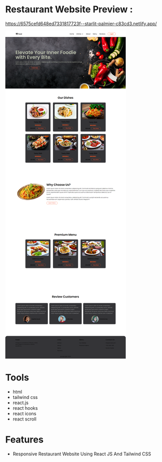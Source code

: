 # Restaurant Website Preview :

https://6575cefd648ed7331817723f--starlit-palmier-c83cd3.netlify.app/

<img src="./image_.png"> <br>

# Tools

- html <br>
- tailwind css <br>
- react.js <br>
- react hooks <br>
- react icons <br>
- react scroll <br>

# Features

- Responsive Restaurant Website Using React JS And Tailwind CSS
